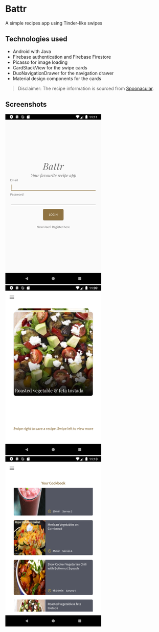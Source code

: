 # Battr
A simple recipes app using Tinder-like swipes

## Technologies used
- Android with Java
- Firebase authentication and Firebase Firestore
- Picasso for image loading
- CardStackView for the swipe cards
- DuoNavigationDrawer for the navigation drawer
- Material design components for the cards

> Disclaimer: The recipe information is sourced from [Spoonacular](https://spoonacular.com).

## Screenshots
<img src="./example/screenshot_login.png" alt="login screen" width="300">
<img src="./example/screenshot_home_page.png" alt="home page" width="300">
<img src="./example/screenshot_saved_recipes.png" alt="saved recipes" width="300">